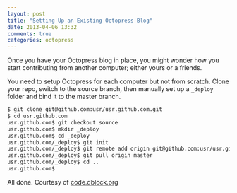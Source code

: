 ```yaml
---
layout: post
title: "Setting Up an Existing Octopress Blog"
date: 2013-04-06 13:32
comments: true
categories: octopress
---
```


Once you have your Octopress blog in place, you might wonder how you start contributing from another computer; either yours or a friends.

You need to setup Octopress for each computer but not from scratch. Clone your repo, switch to the source branch, then manually set up a ```_deploy``` folder and bind it to the master branch.

``` bash Setting Up an Existing Octopress Blog
$ git clone git@github.com:usr/usr.github.com.git
$ cd usr.github.com
usr.github.com$ git checkout source
usr.github.com$ mkdir _deploy
usr.github.com$ cd _deploy
usr.github.com/_deploy$ git init
usr.github.com/_deploy$ git remote add origin git@github.com:usr/usr.github.com.git
usr.github.com/_deploy$ git pull origin master
usr.github.com/_deploy$ cd ..
usr.github.com$
```

All done. Courtesy of [code.dblock.org](http://code.dblock.org/octopress-setting-up-a-blog-and-contributing-to-an-existing-one)